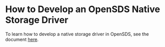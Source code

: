 # How to Develop an OpenSDS Native Storage Driver

To learn how to develop a native storage driver in OpenSDS, see the document [here](https://github.com/opensds/soda-dock/wiki/Develop-new-storage-driver-for-OpenSDS).
